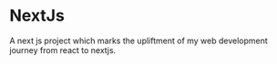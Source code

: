 # NextJs
A next js project which marks the upliftment of my web development journey from react to nextjs. 
